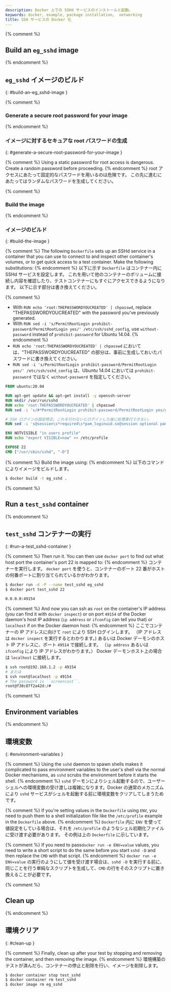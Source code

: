 ```yaml
---
description: Docker 上での SSHd サービスのインストールと起動。
keywords: docker, example, package installation,  networking
title: SSH サービスの Docker 化
---
```


{% comment %}
## Build an `eg_sshd` image
{% endcomment %}
## `eg_sshd` イメージのビルド
{: #build-an-eg_sshd-image }

{% comment %}
### Generate a secure root password for your image
{% endcomment %}
### イメージに対するセキュアな root パスワードの生成
{: #generate-a-secure-root-password-for-your-image }

{% comment %}
Using a static password for root access is dangerous. Create a random password before proceeding.
{% endcomment %}
root アクセスにあたって固定的なパスワードを用いるのは危険です。
この先に進むにあたってはランダムなパスワードを生成してください。

{% comment %}
### Build the image
{% endcomment %}
### イメージのビルド
{: #build-the-image }

{% comment %}
The following `Dockerfile` sets up an SSHd service in a container that you
can use to connect to and inspect other container's volumes, or to get
quick access to a test container. Make the following substitutions:
{% endcomment %}
以下に示す `Dockerfile` はコンテナー内に SSHd サービスを設定します。
これを用いて他のコンテナーのボリュームに接続し内容を確認したり、テストコンテナーにもすぐにアクセスできるようになります。
以下に示す部分は書き換えてください。

{% comment %}
- With `RUN echo 'root:THEPASSWORDYOUCREATED' | chpasswd`, replace "THEPASSWORDYOUCREATED" with the password you've previously generated.
- With `RUN sed -i 's/PermitRootLogin prohibit-password/PermitRootLogin yes/' /etc/ssh/sshd_config`, use `without-password` instead of `prohibit-password` for Ubuntu 14.04.
{% endcomment %}
- `RUN echo 'root:THEPASSWORDYOUCREATED' | chpasswd` においては、"THEPASSWORDYOUCREATED" の部分は、事前に生成しておいたパスワードに書き換えてください。
- `RUN sed -i 's/PermitRootLogin prohibit-password/PermitRootLogin yes/' /etc/ssh/sshd_config` は、Ubuntu 14.04 においては `prohibit-password` ではなく `without-password` を指定してください。

```dockerfile
FROM ubuntu:20.04

RUN apt-get update && apt-get install -y openssh-server
RUN mkdir /var/run/sshd
RUN echo 'root:THEPASSWORDYOUCREATED' | chpasswd
RUN sed -i 's/#*PermitRootLogin prohibit-password/PermitRootLogin yes/g' /etc/ssh/sshd_config

# SSH ログインの設定修正。これを行わないとログインした後に処理実行できない。
RUN sed -i 's@session\s*required\s*pam_loginuid.so@session optional pam_loginuid.so@g' /etc/pam.d/sshd

ENV NOTVISIBLE "in users profile"
RUN echo "export VISIBLE=now" >> /etc/profile

EXPOSE 22
CMD ["/usr/sbin/sshd", "-D"]
```


{% comment %}
Build the image using:
{% endcomment %}
以下のコマンドによりイメージをビルドします。

```bash
$ docker build -t eg_sshd .
```
{% comment %}
## Run a `test_sshd` container
{% endcomment %}
## `test_sshd` コンテナーの実行
{: #run-a-test_sshd-container }

{% comment %}
Then run it. You can then use `docker port` to find out what host port
the container's port 22 is mapped to:
{% endcomment %}
コンテナーを実行します。
`docker port` を使うと、コンテナーのポート 22 番がホストの何番ポートに割り当てられているかがわかります。

```bash
$ docker run -d -P --name test_sshd eg_sshd
$ docker port test_sshd 22

0.0.0.0:49154
```

{% comment %}
And now you can ssh as `root` on the container's IP address (you can find it
with `docker inspect`) or on port `49154` of the Docker daemon's host IP address
(`ip address` or `ifconfig` can tell you that) or `localhost` if on the
Docker daemon host:
{% endcomment %}
ここでコンテナーの IP アドレスに向けて `root` により SSH ログインします。
（IP アドレスは `docker inspect` を実行するとわかります。)
あるいは Docker デーモンのホスト IP アドレスに、ポート `49514` で接続します。
（`ip address` あるいは `ifconfig` により IP アドレスがわかります。）
Docker デーモンホスト上の場合は `localhost` に接続します。

```bash
$ ssh root@192.168.1.2 -p 49154
# または
$ ssh root@localhost -p 49154
# The password is ``screencast``.
root@f38c87f2a42d:/#
```

{% comment %}
## Environment variables
{% endcomment %}
## 環境変数
{: #environment-variables }

{% comment %}
Using the `sshd` daemon to spawn shells makes it complicated to pass environment
variables to the user's shell via the normal Docker mechanisms, as `sshd` scrubs
the environment before it starts the shell.
{% endcomment %}
`sshd` デーモンによりシェル起動するので、ユーザーシェルへの環境変数の受け渡しは複雑になります。Docker の通常のメカニズムにより `sshd` サービスがシェルを起動する前に環境変数をクリアしてしまうためです。

{% comment %}
If you're setting values in the `Dockerfile` using `ENV`, you need to push them
to a shell initialization file like the `/etc/profile` example in the `Dockerfile`
above.
{% endcomment %}
`Dockerfile` 内に `ENV` を使って値設定をしている場合は、それを `/etc/profile` のようなシェル初期化ファイルに受け渡す必要があります。
その例は上の `Dockerfile` に示しています。

{% comment %}
If you need to pass`docker run -e ENV=value` values, you need to write a
short script to do the same before you start `sshd -D` and then replace the
`CMD` with that script.
{% endcomment %}
`docker run -e ENV=value` の実行のようにして値を受け渡す場合は、`sshd -D` を実行する前に、同じことを行う単純なスクリプトを生成して、`CMD` の行をそのスクリプトに置き換えることが必要です。

{% comment %}
## Clean up
{% endcomment %}
## 環境クリア
{: #clean-up }

{% comment %}
Finally, clean up after your test by stopping and removing the
container, and then removing the image.
{% endcomment %}
環境構築のテストが済んだら、コンテナーの停止と削除を行い、イメージを削除します。

```bash
$ docker container stop test_sshd
$ docker container rm test_sshd
$ docker image rm eg_sshd
```
